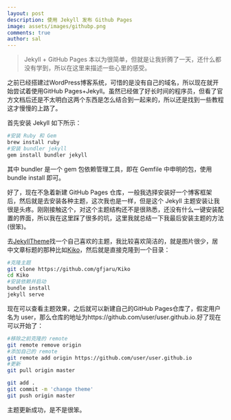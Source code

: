 ```yaml
---
layout: post
description: 使用 Jekyll 发布 Github Pages
image: assets/images/githubp.png
comments: true
author: sal
---
```


> Jekyll + GitHub Pages 本以为很简单，但就是让我折腾了一天，还什么都没有学到，所以在这里来描述一些心里的感受。

之前已经搭建过WordPress博客系统，可惜的是没有自己的域名，所以现在就开始尝试着使用GitHub Pages+Jekyll。虽然已经做了好长时间的程序员，但看了官方文档后还是不太明白这两个东西是怎么结合到一起来的，所以还是找到一些教程这才慢慢的上路了。

首先安装 Jekyll 如下所示：

```bash
#安装 Ruby 和 Gem
brew install ruby
#安装 bundler jekyll
gem install bundler jekyll
```

其中 bundler 是一个 gem 包依赖管理工具，即在 Gemfile 中申明的包，使用 bundle install 即可。

好了，现在不急着新建 GitHub Pages 仓库，一般我选择安装好一个博客框架后，然后就是去安装各种主题，这次我也是一样，但是这个 Jekyll 主题安装让我很是头疼。刚刚接触这个，对这个主题结构还不是很熟悉，还没有什么一键安装配置的界面，所以我在这里踩了很多的坑，这里我就总结一下我最后安装主题的方法(很笨)。

去[JekyllTheme](http://jekyllthemes.org)找一个自己喜欢的主题，我比较喜欢简洁的，就是图片很少，居中文章标题的那种比如[Kiko](https://github.com/gfjaru/Kiko)，然后就是直接克隆到一个目录：

```bash
#克隆主题
git clone https://github.com/gfjaru/Kiko
cd Kiko
#安装依赖并启动
bundle install
jekyll serve
```

现在可以查看主题效果，之后就可以新建自己的GitHub Pages仓库了，假定用户名为 user，那么仓库的地址为https://github.com/user/user.github.io.好了现在可以开始了：

```bash
#移除之前克隆的 remote
git remote remove origin
#添加自己的 remote 
git remote add origin https://github.com/user/user.github.io
#更新
git pull origin master

git add .
git commit -m 'change theme'
git push origin master
```

主题更新成功，是不是很笨。